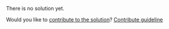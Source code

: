 
There is no solution yet.

Would you like to [contribute to the solution](https://github.com/BFEdev/BFE.dev-solutions/blob/main/problem/implement-async-helper-race_en.md)? [Contribute guideline](https://github.com/BFEdev/BFE.dev-solutions#how-to-contribute)
